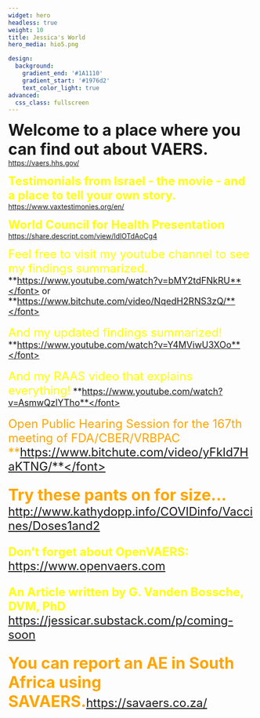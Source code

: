 ```yaml
---
widget: hero
headless: true
weight: 10
title: Jessica's World
hero_media: hio5.png

design:
  background:
    gradient_end: '#1A1110'
    gradient_start: '#1976d2'
    text_color_light: true
advanced:
  css_class: fullscreen 
---
```

<font size ="6">**Welcome to a place where you can find out about VAERS.**</font> https://vaers.hhs.gov/

<font size ="5" color = "yellow">**Testimonials from Israel - the movie - and a place to tell your own story.**</font> https://www.vaxtestimonies.org/en/

<font size ="5" color = "yellow">**World Council for Health Presentation**</font> https://share.descript.com/view/IdlOTdAoCg4

<font size="5" color = "yellow"> Feel free to visit my youtube channel to see my findings summarized.</font>
<font size ="4">**https://www.youtube.com/watch?v=bMY2tdFNkRU**</font> or <font size ="4">**https://www.bitchute.com/video/NqedH2RNS3zQ/**</font>

<font size="5" color = "yellow"> And my updated findings summarized!</font>
<font size ="4">**https://www.youtube.com/watch?v=Y4MViwU3XOo**</font>

<font size="5" color = "yellow"> And my RAAS video that explains everything!</font>
<font size ="4">**https://www.youtube.com/watch?v=AsmwQzlYTho**</font>

<font size ="5" color = "orange"> Open Public Hearing Session for the 167th meeting of FDA/CBER/VRBPAC <font>
<font size ="5">**https://www.bitchute.com/video/yFkId7HaKTNG/**</font>

<font size ="6">**Try these pants on for size...**</font> http://www.kathydopp.info/COVIDinfo/Vaccines/Doses1and2

<font size="5" color = "yellow">**Don't forget about OpenVAERS:**</font> https://www.openvaers.com

<font size="5" color = "yellow">**An Article written by G. Vanden Bossche, DVM, PhD**</font> https://jessicar.substack.com/p/coming-soon

<font size ="6">**You can report an AE in South Africa using SAVAERS.**</font>https://savaers.co.za/